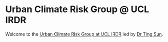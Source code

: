 # Urban Climate Risk Group @ UCL IRDR

Welcome to the [Urban Climate Risk Group at UCL IRDR](https://urbanclimaterisk.group) led by [Dr Ting Sun](https://iris.ucl.ac.uk/iris/browse/profile?upi=TSUNA36).
